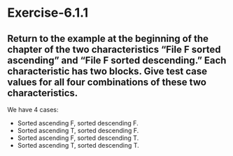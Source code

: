 # Exercise-6.1.1
## Return to the example at the beginning of the chapter of the two characteristics “File F sorted ascending” and “File F sorted descending.” Each characteristic has two blocks. Give test case values for all four combinations of these two characteristics.

We have 4 cases: 
* Sorted ascending F, sorted descending F.
* Sorted ascending T, sorted descending F.
* Sorted ascending F, sorted descending T.
* Sorted ascending T, sorted descending T.

